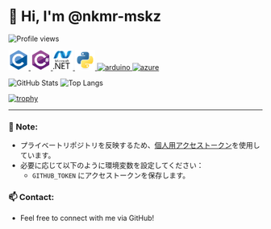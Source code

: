 <h1 align="left">👋 Hi, I'm @nkmr-mskz</h1>
<p align="left">
  <img src="https://komarev.com/ghpvc/?username=nkmr-mskz" alt="Profile views" />
</p>

<p align="left">
  <a href="https://www.cprogramming.com/" target="_blank" rel="noreferrer"> 
    <img src="https://raw.githubusercontent.com/devicons/devicon/master/icons/c/c-original.svg" alt="c" width="40" height="40"/> 
  </a> 
  <a href="https://www.w3schools.com/cs/" target="_blank" rel="noreferrer"> 
    <img src="https://raw.githubusercontent.com/devicons/devicon/master/icons/csharp/csharp-original.svg" alt="csharp" width="40" height="40"/> 
  </a> 
  <a href="https://dotnet.microsoft.com/" target="_blank" rel="noreferrer"> 
    <img src="https://raw.githubusercontent.com/devicons/devicon/master/icons/dot-net/dot-net-original-wordmark.svg" alt="dotnet" width="40" height="40"/> 
  </a> 
  <a href="https://www.python.org" target="_blank" rel="noreferrer"> 
    <img src="https://raw.githubusercontent.com/devicons/devicon/master/icons/python/python-original.svg" alt="python" width="40" height="40"/> 
  </a>
  <a href="https://www.arduino.cc/" target="_blank" rel="noreferrer"> 
    <img src="https://cdn.worldvectorlogo.com/logos/arduino-1.svg" alt="arduino" width="40" height="40"/> 
  </a> 
  <a href="https://azure.microsoft.com/en-in/" target="_blank" rel="noreferrer"> 
    <img src="https://www.vectorlogo.zone/logos/microsoft_azure/microsoft_azure-icon.svg" alt="azure" width="40" height="40"/> 
  </a>
</p>

<p align="left"> 
  <!-- GitHub Stats with private repos -->
  <img alt="GitHub Stats" height="150px" src="https://github-readme-stats.vercel.app/api?username=nkmr-mskz&theme=dark&count_private=true&show_icons=true&include_all_commits=true&custom_title=My%20GitHub%20Stats" />
  <!-- Most Used Languages -->
  <img alt="Top Langs" height="150px" src="https://github-readme-stats.vercel.app/api/top-langs/?username=nkmr-mskz&layout=compact&show_icons=true&count_private=true&theme=dark" />
</p>

[![trophy](https://github-profile-trophy.vercel.app/?username=nkmr-mskz&theme=onedark&column=7)](https://github.com/ryo-ma/github-profile-trophy)

---

### 🚀 Note:
- プライベートリポジトリを反映するため、[個人用アクセストークン](https://github.com/settings/tokens)を使用しています。
- 必要に応じて以下のように環境変数を設定してください：
  - `GITHUB_TOKEN` にアクセストークンを保存します。

### 📫 Contact:
- Feel free to connect with me via GitHub!

<!--
**nkmr-mskz/nkmr-mskz** is a ✨ _special_ ✨ repository because its `README.md` (this file) appears on your GitHub profile.

Here are some ideas to get you started:

- 🔭 I’m currently working on ...
- 🌱 I’m currently learning ...
- 👯 I’m looking to collaborate on ...
- 🤔 I’m looking for help with ...
- 💬 Ask me about ...
- 📫 How to reach me: ...
- 😄 Pronouns: ...
- ⚡ Fun fact: ...
-->
